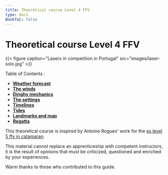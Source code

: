 ```yaml
---
title: Theoretical course Level 4 FFV
type: docs
BookToC: false
---
```

# Theoretical course Level 4 FFV

{{< figure caption="Lasers in competition in Portugal" src="images/laser-solo.jpg" >}}

Table of Contents :

- [**Weather forecast**]({{<relref"/docs/meteorology">}})
- [**The winds**]({{<relref"/docs/winds">}})
- [**Dinghy mechanics**]({{<relref"/docs/dinghy_mecanic">}})
- [**The settings**]({{<relref"/docs/settings">}})
- [**Timelines**]({{<relref"/docs/chronologies">}})
- [**Tides**]({{<relref"/docs/tides">}})
- [**Landmarks and map**]({{<relref"/docs/buoyage_system_and_map">}})
- [**Regatta**]({{<relref"/docs/regatta">}})

This theoretical course is inspired by Antoine Rogues' work for the [ex level 5 ffv in catamaran](http://glenans.arogues.org/niveau5.pdf).

This material cannot replace an apprenticeship with competent instructors, it is the result of opinions that must be criticized, questioned and enriched by your experiences.

Warm thanks to those who contributed to this guide.
